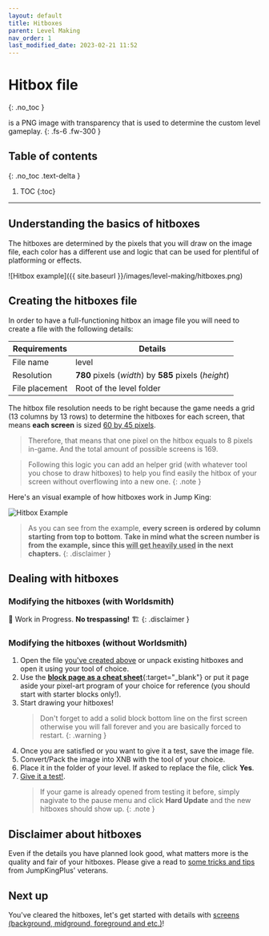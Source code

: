 ```yaml
---
layout: default
title: Hitboxes
parent: Level Making
nav_order: 1
last_modified_date: 2023-02-21 11:52
---
```


# Hitbox file
{: .no_toc }

is a PNG image with transparency that is used to determine the custom level gameplay.<!-- more -->
{: .fs-6 .fw-300 }

## Table of contents
{: .no_toc .text-delta }

1. TOC
{:toc}

---

## Understanding the basics of hitboxes

The hitboxes are determined by the pixels that you will draw on the image file, each color has a different use and logic that can be used for plentiful of platforming or effects.

![Hitbox example]({{ site.baseurl }}/images/level-making/hitboxes.png)

## Creating the hitboxes file

In order to have a full-functioning hitbox an image file you will need to create a file with the following details:

|Requirements|Details|
|---|---|
|File name|level|
|Resolution|**780** pixels (*width*) by **585** pixels (*height*)|
|File placement|Root of the level folder|

The hitbox file resolution needs to be right because the game needs a grid (13 columns by 13 rows) to determine the hitboxes for each screen, that means **each screen** is sized <u>60 by 45 pixels</u>.

> Therefore, that means that one pixel on the hitbox equals to 8 pixels in-game. And the total amount of possible screens is 169.

> Following this logic you can add an helper grid (with whatever tool you chose to draw hitboxes) to help you find easily the hitbox of your screen without overflowing into a new one.
{: .note }

Here's an visual example of how hitboxes work in Jump King:

![Hitbox Example](https://raw.githubusercontent.com/JumpKingPlus/JumpKingPlus.github.io/www/workshop/files/level.png)

> As you can see from the example, **every screen is ordered by column starting from top to bottom**.
> **Take in mind what the screen number is from the example, since this <u>will get heavily used</u> in the next chapters.**
{: .disclaimer }

## Dealing with hitboxes

### Modifying the hitboxes (with Worldsmith)

🚧 Work in Progress. **No trespassing!** 🏗
{: .disclaimer }

### Modifying the hitboxes (without Worldsmith)

1. Open the file [you've created above](#understanding-the-basics-of-hitboxes) or unpack existing hitboxes and open it using your tool of choice.
2. Use the [**block page as a cheat sheet**]({{site.baseurl}}/level-making/blocks){:target="_blank"} or put it page aside your pixel-art program of your choice for reference (you should start with starter blocks only!).
3. Start drawing your hitboxes!
    > Don't forget to add a solid block bottom line on the first screen otherwise you will fall forever and you are basically forced to restart.
    {: .warning }
4. Once you are satisfied or you want to give it a test, save the image file.
5. Convert/Pack the image into XNB with the tool of your choice.
6. Place it in the folder of your level. If asked to replace the file, click **Yes**.
7. [Give it a test!]({{site.baseurl}}/getting-started/map-first-steps#testing).
   > If your game is already opened from testing it before, simply nagivate to the pause menu and click **Hard Update** and the new hitboxes should show up.
   {: .note }

## Disclaimer about hitboxes

Even if the details you have planned look good, what matters more is the quality and fair of your hitboxes. Please give a read to [some tricks and tips]({{site.baseurl}}/level-making/tips) from JumpKingPlus' veterans.

## Next up

You've cleared the hitboxes, let's get started with details with [screens (background, midground, foreground and etc.)]({{site.baseurl}}/level-making/screens)!


